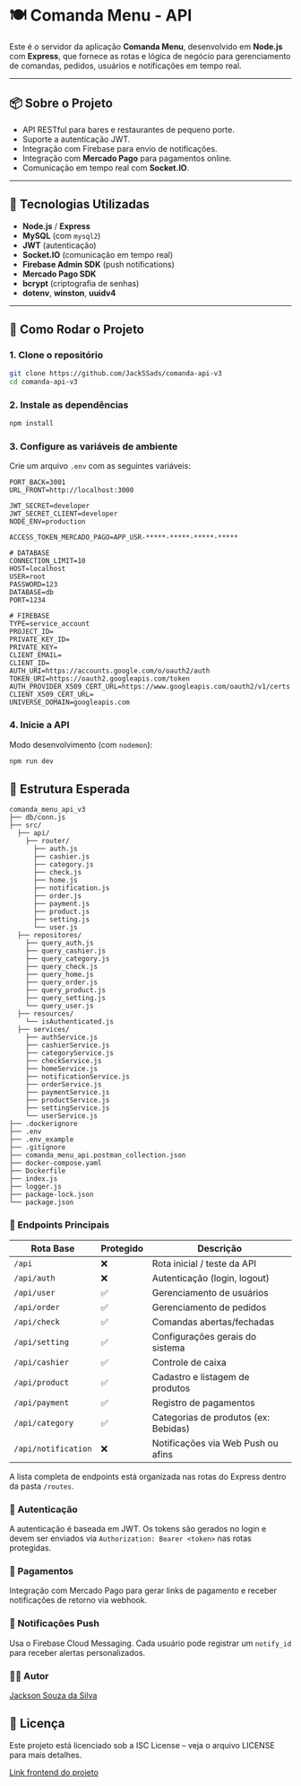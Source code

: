 # 🍽️ Comanda Menu - API

Este é o servidor da aplicação **Comanda Menu**, desenvolvido em **Node.js** com **Express**, que fornece as rotas e lógica de negócio para gerenciamento de comandas, pedidos, usuários e notificações em tempo real.

---

## 📦 Sobre o Projeto

- API RESTful para bares e restaurantes de pequeno porte.
- Suporte a autenticação JWT.
- Integração com Firebase para envio de notificações.
- Integração com **Mercado Pago** para pagamentos online.
- Comunicação em tempo real com **Socket.IO**.

---

## 🧪 Tecnologias Utilizadas

- **Node.js** / **Express**
- **MySQL** (com `mysql2`)
- **JWT** (autenticação)
- **Socket.IO** (comunicação em tempo real)
- **Firebase Admin SDK** (push notifications)
- **Mercado Pago SDK**
- **bcrypt** (criptografia de senhas)
- **dotenv**, **winston**, **uuidv4**

---

## 🚀 Como Rodar o Projeto

### 1. Clone o repositório

```bash
git clone https://github.com/JackSSads/comanda-api-v3
cd comanda-api-v3
```

### 2. Instale as dependências
```bash
npm install
```

### 3. Configure as variáveis de ambiente
Crie um arquivo `.env` com as seguintes variáveis:

```
PORT_BACK=3001
URL_FRONT=http://localhost:3000

JWT_SECRET=developer
JWT_SECRET_CLIENT=developer
NODE_ENV=production

ACCESS_TOKEN_MERCADO_PAGO=APP_USR-*****-*****-*****-*****

# DATABASE
CONNECTION_LIMIT=10
HOST=localhost
USER=root
PASSWORD=123
DATABASE=db
PORT=1234

# FIREBASE
TYPE=service_account
PROJECT_ID=
PRIVATE_KEY_ID=
PRIVATE_KEY=
CLIENT_EMAIL=
CLIENT_ID=
AUTH_URI=https://accounts.google.com/o/oauth2/auth
TOKEN_URI=https://oauth2.googleapis.com/token
AUTH_PROVIDER_X509_CERT_URL=https://www.googleapis.com/oauth2/v1/certs
CLIENT_X509_CERT_URL=
UNIVERSE_DOMAIN=googleapis.com
```

### 4. Inicie a API
Modo desenvolvimento (com `nodemon`):
```bash
npm run dev
```

## 📂 Estrutura Esperada
```
comanda_menu_api_v3
├── db/conn.js
├── src/
  ├── api/
    ├── router/
      ├── auth.js
      ├── cashier.js
      ├── category.js
      ├── check.js
      ├── home.js
      ├── notification.js
      ├── order.js
      ├── payment.js
      ├── product.js
      ├── setting.js
      └── user.js
  ├── repositores/
    ├── query_auth.js
    ├── query_cashier.js
    ├── query_category.js
    ├── query_check.js
    ├── query_home.js
    ├── query_order.js
    ├── query_product.js
    ├── query_setting.js
    └── query_user.js
  ├── resources/
    └── isAuthenticated.js
  ├── services/
    ├── authService.js
    ├── cashierService.js
    ├── categoryService.js
    ├── checkService.js
    ├── homeService.js
    ├── notificationService.js
    ├── orderService.js
    ├── paymentService.js
    ├── productService.js
    ├── settingService.js
    └── userService.js
├── .dockerignore
├── .env
├── .env_example
├── .gitignore
├── comanda_menu_api.postman_collection.json
├── docker-compose.yaml
├── Dockerfile
├── index.js
├── logger.js
├── package-lock.json
└── package.json
```

### 📡 Endpoints Principais
| Rota Base           | Protegido | Descrição                            |
| ------------------- | --------- | ------------------------------------ |
| `/api`              | ❌         | Rota inicial / teste da API          |
| `/api/auth`         | ❌         | Autenticação (login, logout)         |
| `/api/user`         | ✅         | Gerenciamento de usuários            |
| `/api/order`        | ✅         | Gerenciamento de pedidos             |
| `/api/check`        | ✅         | Comandas abertas/fechadas            |
| `/api/setting`      | ✅         | Configurações gerais do sistema      |
| `/api/cashier`      | ✅         | Controle de caixa                    |
| `/api/product`      | ✅         | Cadastro e listagem de produtos      |
| `/api/payment`      | ✅         | Registro de pagamentos               |
| `/api/category`     | ✅         | Categorias de produtos (ex: Bebidas) |
| `/api/notification` | ❌         | Notificações via Web Push ou afins   |

A lista completa de endpoints está organizada nas rotas do Express dentro da pasta `/routes`.

### 🔐 Autenticação
A autenticação é baseada em JWT. Os tokens são gerados no login e devem ser enviados via `Authorization: Bearer <token>` nas rotas protegidas.

### 🧾 Pagamentos
Integração com Mercado Pago para gerar links de pagamento e receber notificações de retorno via webhook.

### 📲 Notificações Push 
Usa o Firebase Cloud Messaging.
Cada usuário pode registrar um `notify_id` para receber alertas personalizados.

### 🧑‍💻 Autor
[Jackson Souza da Silva](https://github.com/JackSSads)

## 📄 Licença
Este projeto está licenciado sob a ISC License – veja o arquivo LICENSE para mais detalhes.

[Link frontend do projeto](https://github.com/JackSSads/comanda-menu-v3)
